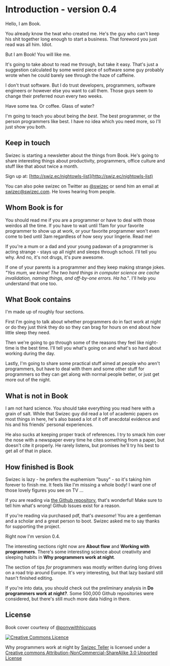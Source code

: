 # Introduction - version 0.4

Hello, I am Book.

You already know the twat who created me. He's the guy who can't keep his shit together long enough to start a business. That foreword you just read was all him. Idiot.

But I am Book! You will like me. 

It's going to take about <time> to read me through, but take it easy. That's just a suggestion calculated by some weird piece of software some guy probably wrote when he could barely see through the haze of caffeine.

I don't trust software. But I do trust developers, programmers, software engineers or however else you want to call them. Those guys seem to change their preferred noun every two weeks.

Have some tea. Or coffee. Glass of water?

I'm going to teach you about being _the best_. The best programmer, or the person programmers like best. I have no idea which you need more, so I'll just show you both.

## Keep in touch

Swizec is starting a newsletter about the things from Book. He's going to share interesting things about productivity, programmers, office culture and stuff like that about twice a month.

Sign up at: [http://swiz.ec/nightowls-list](http://swiz.ec/nightowls-list)

You can also poke swizec on Twitter as [@swizec](https://twitter.com/swizec) or send him an email at swizec@swizec.com. He loves hearing from people.

## Whom Book is for

You should read me if you are a programmer or have to deal with those weirdos all the time. If you have to wait until 11am for your favorite programmer to show up at work, or your favorite programmer won't even come to bed until 3am regardless of how sexy your lingerie. Read me!

If you're a mum or a dad and your young padawan of a programmer is acting strange - stays up all night and sleeps through school. I'll tell you why. And no, it's not drugs, it's pure awesome.

If one of your parents is a programmer and they keep making strange jokes. *"Yes mum, we know! The two hard things in computer science are cache invalidation, naming things, and off-by-one errors. Ha ha."*. I'll help you understand that one too.

## What Book contains

I'm made up of roughly four sections.

First I'm going to talk about whether programmers do in fact work at night or do they just think they do so they can brag for hours on end about how little sleep they need.

Then we're going to go through some of the reasons they feel like night-time is the best time. I'll tell you what's going on and what's so hard about working during the day.

Lastly, I'm going to share some practical stuff aimed at people who aren't programmers, but have to deal with them and some other stuff for programmers so they can get along with normal people better, or just get more out of the night.

## What is not in Book

I am not hard science. You should take everything you read here with a grain of salt. While that Swizec guy did read a lot of academic papers on most things in here, he's also based a lot of it off anecdotal evidence and his and his friends' personal experiences.

He also sucks at keeping proper track of references. I try to smack him over the nose with a newspaper every time he cites something from a paper, but doesn't cite it properly. He rarely listens, but promises he'll try his best to get all of that in place.

## How finished is Book

Swizec is lazy - he prefers the euphemism "busy" - so it's taking him forever to finish me. It feels like I'm missing a whole body! I want one of those lovely figures you see on TV ...

If you are reading via [the Github repository](https://github.com/Swizec/nightowls), that's wonderful! Make sure to tell him what's wrong! Github Issues exist for a reason.

If you're reading via purchased pdf, that's _awesome_! You are a gentleman and a scholar and a great person to boot. Swizec asked me to say thanks for supporting the project.

Right now I'm version 0.4.

The interesting sections right now are **About flow** and **Working with programmers**. There's some interesting science about creativity and sleeping habits in **Why programmers work at night**.

The section of tips _for_ programmers was mostly written during long drives on a road trip around Europe. It's very interesting, but that lazy bastard still hasn't finished editing.

If you're into data, you should check out the preliminary analysis in **Do programmers work at night?**. Some 500,000 Github repositories were considered, but there's still much more data hiding in there.

## License

Book cover courtesy of [@ponywithhiccups](https://twitter.com/ponywithhiccups)

[![Creative Commons Licence](images/creativecommons.png "Creative Commons Licence")](http://creativecommons.org/licenses/by-nc-sa/3.0/deed.en_GB)

Why programmers work at night by [Swizec Teller](http://swizec.com) is licensed under a [Creative commons Attribution-NonCommercial-ShareAlike 3.0 Unported License](http://creativecommons.org/licenses/by-nc-sa/3.0/deed.en_GB)